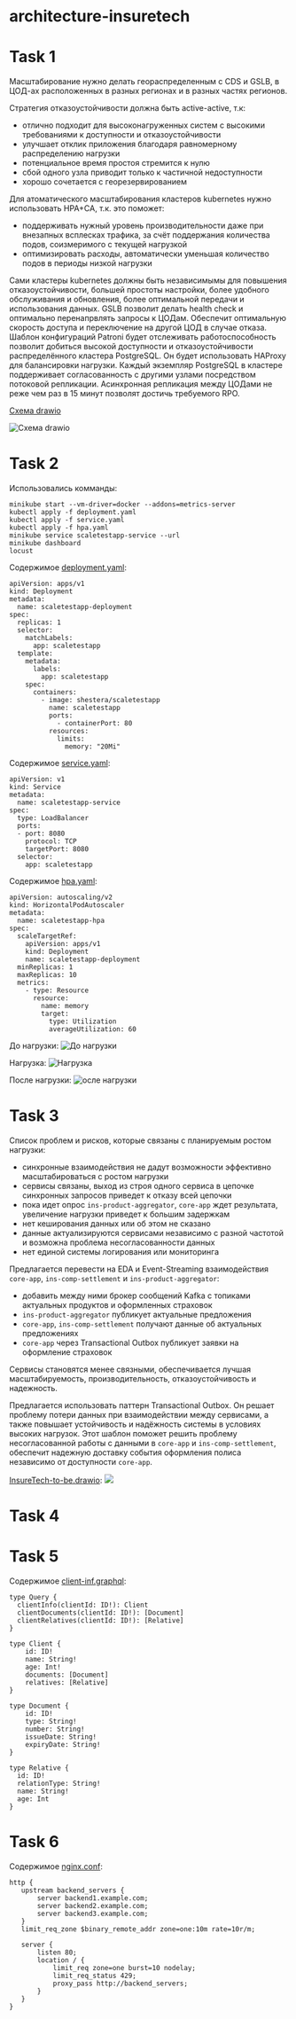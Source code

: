 # architecture-insuretech

# Task 1

Масштабирование нужно делать геораспределенным с CDS и GSLB, в ЦОД-ах расположенных в разных регионах и в разных частях регионов.
  
Стратегия отказоустойчивости должна быть active-active, т.к:
- отлично подходит для высоконагруженных систем с высокими требованиями к доступности и отказоустойчивости
- улучшает отклик приложения благодаря равномерному распределению нагрузки
- потенциальное время простоя стремится к нулю
- сбой одного узла приводит только к частичной недоступности
- хорошо сочетается с георезервированием

Для атоматического масштабирования кластеров kubernetes нужно использовать HPA+CA, т.к. это поможет:
- поддерживать нужный уровень производительности даже при внезапных всплесках трафика, за счёт поддержания количества подов, соизмеримого с текущей нагрузкой
- оптимизировать расходы, автоматически уменьшая количество подов в периоды низкой нагрузки

Сами кластеры kubernetes должны быть независимымы для повышения отказоустойчивости, большей простоты настройки, более удобного обслуживания и обновления, более оптимальной передачи и использования данных.
GSLB позволит делать health check и оптимально перенапрвлять запросы к ЦОДам. Обеспечит оптимальную скорость доступа и переключение на другой ЦОД в случае отказа.
Шаблон конфигураций Patroni будет отслеживать работоспособность позволит добиться высокой доступности и отказоустойчивости распределённого кластера PostgreSQL. Он будет использовать HAProxy для балансировки нагрузки.
Каждый экземпляр PostgreSQL в кластере поддерживает согласованность с другими узлами посредством потоковой репликации. Асинхронная репликация между ЦОДами не реже чем раз в 15 минут позволят достичь требуемого RPO.


[Схема drawio](https://github.com/Boropwnz/architecture-insuretech/blob/sprint_6/Task1/InsureTech_%D1%82%D0%B5%D1%85%D0%BD%D0%BE%D0%BB%D0%BE%D0%B3%D0%B8%D1%87%D0%B5%D1%81%D0%BA%D0%B0%D1%8F_%D0%B0%D1%80%D1%85%D0%B8%D1%82%D0%B5%D0%BA%D1%82%D1%83%D1%80%D0%B0-to-be.drawio)

![Схема drawio](https://github.com/Boropwnz/architecture-insuretech/blob/sprint_6/Task1/InsureTech_to_be.png)

# Task 2
Использовались комманды:
```
minikube start --vm-driver=docker --addons=metrics-server
kubectl apply -f deployment.yaml
kubectl apply -f service.yaml
kubectl apply -f hpa.yaml
minikube service scaletestapp-service --url
minikube dashboard
locust
```
Содержимое [deployment.yaml](https://github.com/Boropwnz/architecture-insuretech/blob/sprint_6/Task2/deployment.yaml):
```
apiVersion: apps/v1
kind: Deployment                                         
metadata:
  name: scaletestapp-deployment
spec:
  replicas: 1         
  selector:
    matchLabels:
      app: scaletestapp
  template:                                               
    metadata:
      labels:
        app: scaletestapp
    spec:                                                
      containers:
        - image: shestera/scaletestapp
          name: scaletestapp                            
          ports:
            - containerPort: 80
          resources:
            limits:
              memory: "20Mi"
```

Содержимое [service.yaml](https://github.com/Boropwnz/architecture-insuretech/blob/sprint_6/Task2/service.yaml):
```
apiVersion: v1
kind: Service
metadata:
  name: scaletestapp-service
spec:
  type: LoadBalancer
  ports:
  - port: 8080
    protocol: TCP
    targetPort: 8080
  selector:
    app: scaletestapp
```

Содержимое [hpa.yaml](https://github.com/Boropwnz/architecture-insuretech/blob/sprint_6/Task2/hpa.yaml):
```
apiVersion: autoscaling/v2
kind: HorizontalPodAutoscaler
metadata:
  name: scaletestapp-hpa
spec:
  scaleTargetRef:
    apiVersion: apps/v1
    kind: Deployment
    name: scaletestapp-deployment
  minReplicas: 1
  maxReplicas: 10
  metrics:
    - type: Resource
      resource:
        name: memory
        target:
          type: Utilization
          averageUtilization: 60
```

До нагрузки:
![До нагрузки](https://github.com/Boropwnz/architecture-insuretech/blob/sprint_6/Task2/before_load.jpg)

Нагрузка:
![Нагрузка](https://github.com/Boropwnz/architecture-insuretech/blob/sprint_6/Task2/locust.jpg)

После нагрузки:
![осле нагрузки](https://github.com/Boropwnz/architecture-insuretech/blob/sprint_6/Task2/after_load.jpg)

# Task 3

Список проблем и рисков, которые связаны с планируемым ростом нагрузки:
- синхронные взаимодействия не дадут возможности эффективно масштабироваться с ростом нагрузки
- сервисы связаны, выход из строя одного сервиса в цепочке синхронных запросов приведет к отказу всей цепочки
- пока идет опрос `ins-product-aggregator`, `core-app` ждет результата, увеличение нагрузки приведет к большим задержкам
- нет кеширования данных или об этом не сказано
- данные актуализируются сервисами независимо с разной частотой и возможна проблема несогласованности данных
- нет единой системы логирования или мониторинга

Предлагается перевести на EDA и Event-Streaming взаимодействия `core-app`, `ins-comp-settlement` и `ins-product-aggregator`:
- добавить между ними брокер сообщений Kafka с топиками актуальных продуктов и оформленных страховок
- `ins-product-aggregator` публикует актуальные предложения
- `core-app`, `ins-comp-settlement` получают данные об актуальных предложениях
- `core-app` через Transactional Outbox публикует заявки на оформление страховок

Сервисы становятся менее связными, обеспечивается лучшая масштабируемость, производительность, отказоустойчивость и надежность.

Предлагается использовать паттерн Transactional Outbox. Он решает проблему потери данных при взаимодействии между сервисами, а также повышает устойчивость и надёжность системы в условиях высоких нагрузок.
Этот шаблон поможет решить проблему несогласованной работы с данными в `core-app` и `ins-comp-settlement`, обеспечит надежную доставку события оформления полиса независимо от доступности `core-app`.

[InsureTech-to-be.drawio](https://github.com/Boropwnz/architecture-insuretech/blob/sprint_6/Task3/InsureTech-to-be.drawio):
![](https://github.com/Boropwnz/architecture-insuretech/blob/sprint_6/Task3/InsureTech-to-be.png)

# Task 4



# Task 5
Содержимое [client-inf.graphql](https://github.com/Boropwnz/architecture-insuretech/blob/sprint_6/Task5/client-inf.graphql):
```
type Query {
  clientInfo(clientId: ID!): Client
  clientDocuments(clientId: ID!): [Document]
  clientRelatives(clientId: ID!): [Relative]
}

type Client {
    id: ID!
    name: String!
    age: Int!
    documents: [Document]
    relatives: [Relative]
}

type Document {
    id: ID!
    type: String!
    number: String!
    issueDate: String!
    expiryDate: String!
}

type Relative {
  id: ID!
  relationType: String!
  name: String!
  age: Int
}
```

# Task 6
Содержимое [nginx.conf](https://github.com/Boropwnz/architecture-insuretech/blob/sprint_6/Task6/nginx.conf):
```
http {
   upstream backend_servers {
       server backend1.example.com;
       server backend2.example.com;
       server backend3.example.com;
   }
   limit_req_zone $binary_remote_addr zone=one:10m rate=10r/m;

   server {
       listen 80;
       location / {
           limit_req zone=one burst=10 nodelay;
           limit_req_status 429;
           proxy_pass http://backend_servers;
       }
   }
}
```
